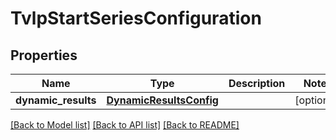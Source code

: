 # TvlpStartSeriesConfiguration

## Properties
Name | Type | Description | Notes
------------ | ------------- | ------------- | -------------
**dynamic_results** | [**DynamicResultsConfig**](DynamicResultsConfig.md) |  | [optional] 

[[Back to Model list]](../README.md#documentation-for-models) [[Back to API list]](../README.md#documentation-for-api-endpoints) [[Back to README]](../README.md)



